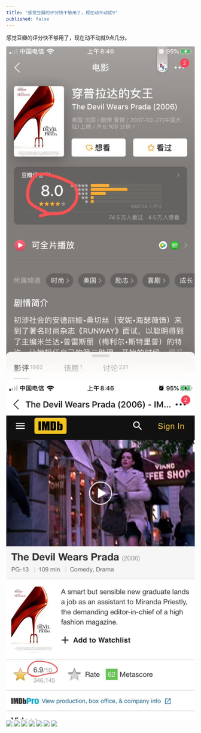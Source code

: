 ```yaml
---
title: "感觉豆瓣的评分快不够用了，现在动不动就9"
published: false
---
```

感觉豆瓣的评分快不够用了，现在动不动就9点几分。

![](./1.jpg)
![](./2.jpg)
![](./3.jpg)
![](./4.jpg)
![](./5.jpg)
![](./6.jpg)
![](./7.jpg)
![](./8.jpg)
![](./9.jpg)
